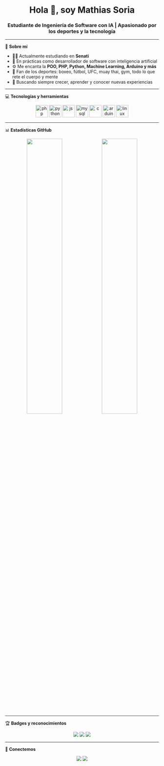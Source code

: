 <h1 align="center">Hola 👋, soy Mathias Soria</h1>
<h3 align="center">Estudiante de Ingeniería de Software con IA | Apasionado por los deportes y la tecnología</h3>

---

🌟 **Sobre mí**  
- 👨‍💻 Actualmente estudiando en **Senati**  
- 🤖 En prácticas como desarrollador de software con inteligencia artificial  
- ⚙️ Me encanta la **POO, PHP, Python, Machine Learning, Arduino y más**  
- 🥊 Fan de los deportes: boxeo, fútbol, UFC, muay thai, gym, todo lo que rete el cuerpo y mente  
- 🎯 Buscando siempre crecer, aprender y conocer nuevas experiencias  

---

💻 **Tecnologías y herramientas**

<p align="center">
  <img src="https://cdn.jsdelivr.net/gh/devicons/devicon/icons/php/php-original.svg" height="40" alt="php"/>
  <img src="https://cdn.jsdelivr.net/gh/devicons/devicon/icons/python/python-original.svg" height="40" alt="python"/>
  <img src="https://cdn.jsdelivr.net/gh/devicons/devicon/icons/javascript/javascript-original.svg" height="40" alt="js"/>
  <img src="https://cdn.jsdelivr.net/gh/devicons/devicon/icons/mysql/mysql-original.svg" height="40" alt="mysql"/>
  <img src="https://cdn.jsdelivr.net/gh/devicons/devicon/icons/c/c-original.svg" height="40" alt="c"/>
  <img src="https://cdn.jsdelivr.net/gh/devicons/devicon/icons/arduino/arduino-original.svg" height="40" alt="arduino"/>
  <img src="https://cdn.jsdelivr.net/gh/devicons/devicon/icons/linux/linux-original.svg" height="40" alt="linux"/>
</p>

---

📊 **Estadísticas GitHub**

<p align="center">
  <img src="https://github-readme-stats.vercel.app/api?username=mathiasoria&show_icons=true&theme=radical" width="48%" />
  <img src="https://github-readme-stats.vercel.app/api/top-langs/?username=mathiasoria&layout=compact&theme=radical" width="48%" />
</p>

---

🏆 **Badges y reconocimientos**

<p align="center">
  <img src="https://img.shields.io/badge/Senati%20-%20Estudiante-blue?style=for-the-badge&logo=graduation-cap"/>
  <img src="https://img.shields.io/badge/Prácticas%20Profesionales%20-%20Software-green?style=for-the-badge&logo=code"/>
  <img src="https://img.shields.io/badge/Amante%20del%20deporte-red?style=for-the-badge&logo=dumbbell"/>
</p>

---

🔗 **Conectemos**

<p align="center">
  <a href="https://www.linkedin.com/in/tu-linkedin" target="_blank"><img src="https://img.shields.io/badge/LinkedIn-blue?style=for-the-badge&logo=linkedin"/></a>
  <a href="mailto:tuemail@gmail.com"><img src="https://img.shields.io/badge/Gmail-red?style=for-the-badge&logo=gmail"/></a>
</p>

